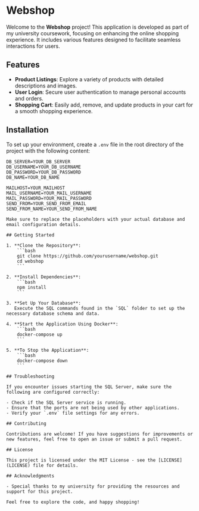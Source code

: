 # Webshop

Welcome to the **Webshop** project! This application is developed as part of my university coursework, focusing on enhancing the online shopping experience. It includes various features designed to facilitate seamless interactions for users.

## Features

- **Product Listings**: Explore a variety of products with detailed descriptions and images.
- **User Login**: Secure user authentication to manage personal accounts and orders.
- **Shopping Cart**: Easily add, remove, and update products in your cart for a smooth shopping experience.

## Installation

To set up your environment, create a `.env` file in the root directory of the project with the following content:

```plaintext
DB_SERVER=YOUR_DB_SERVER
DB_USERNAME=YOUR_DB_USERNAME
DB_PASSWORD=YOUR_DB_PASSWORD
DB_NAME=YOUR_DB_NAME

MAILHOST=YOUR_MAILHOST
MAIL_USERNAME=YOUR_MAIL_USERNAME
MAIL_PASSWORD=YOUR_MAIL_PASSWORD
SEND_FROM=YOUR_SEND_FROM_EMAIL
SEND_FROM_NAME=YOUR_SEND_FROM_NAME

Make sure to replace the placeholders with your actual database and email configuration details.

## Getting Started

1. **Clone the Repository**:
    ```bash
    git clone https://github.com/yourusername/webshop.git
    cd webshop
    ```

2. **Install Dependencies**:
    ```bash
    npm install
    ```

3. **Set Up Your Database**:
   Execute the SQL commands found in the `SQL` folder to set up the necessary database schema and data.

4. **Start the Application Using Docker**:
    ```bash
    docker-compose up
    ```

5. **To Stop the Application**:
    ```bash
    docker-compose down
    ```

## Troubleshooting

If you encounter issues starting the SQL Server, make sure the following are configured correctly:

- Check if the SQL Server service is running.
- Ensure that the ports are not being used by other applications.
- Verify your `.env` file settings for any errors.

## Contributing

Contributions are welcome! If you have suggestions for improvements or new features, feel free to open an issue or submit a pull request.

## License

This project is licensed under the MIT License - see the [LICENSE](LICENSE) file for details.

## Acknowledgments

- Special thanks to my university for providing the resources and support for this project.

Feel free to explore the code, and happy shopping!
